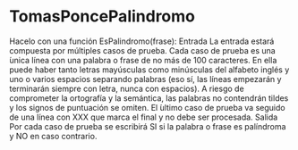 # TomasPoncePalindromo
Hacelo con una función EsPalindromo(frase):
Entrada
La entrada estará compuesta por múltiples casos de prueba. Cada caso de prueba es una ́unica línea
con una palabra o frase de no más de 100 caracteres. En ella puede haber tanto letras mayúsculas como
minúsculas del alfabeto inglés y uno o varios espacios separando palabras (eso sí, las líneas empezarán y
terminarán siempre con letra, nunca con espacios). A riesgo de comprometer la ortografía y la semántica,
las palabras no contendrán tildes y los signos de puntuación se omiten.
El ́ultimo caso de prueba va seguido de una línea con XXX que marca el final y no debe ser procesada.
Salida
Por cada caso de prueba se escribirá SI si la palabra o frase es palíndroma y NO en caso contrario.
